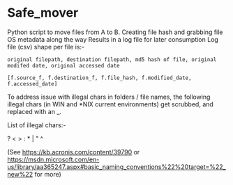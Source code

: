 # Safe_mover
Python script to move files from A to B.
Creating file hash and grabbing file OS metadata along the way
Results in a log file for later consumption
Log file (csv) shape per file is:-

    original filepath, destination filepath, md5 hash of file, original modifed date, original accessed date 
    
    [f.source_f, f.destination_f, f.file_hash, f.modified_date, f.accessed_date]

To address issue with illegal chars in folders / file names, the following illegal chars (in WIN and *NIX current environments) get scrubbed, and replaced with an _.

List of illegal chars:- 

? < > : * | " ^

(See https://kb.acronis.com/content/39790 or https://msdn.microsoft.com/en-us/library/aa365247.aspx#basic_naming_conventions%22%20target=%22_new%22 for more)
